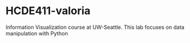 # HCDE411-valoria
Information Visualization course at UW-Seattle. This lab focuses on data manipulation with Python
